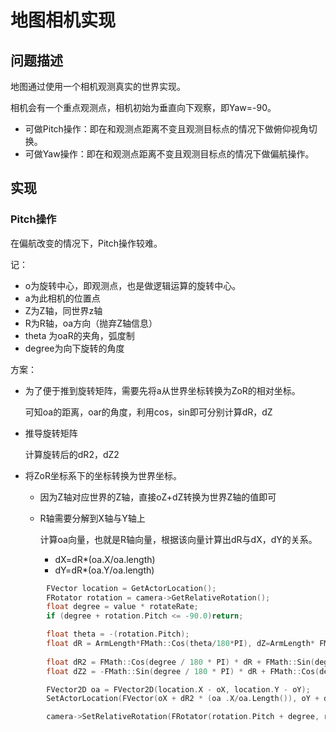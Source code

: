 # 地图相机实现

## 问题描述

地图通过使用一个相机观测真实的世界实现。

相机会有一个重点观测点，相机初始为垂直向下观察，即Yaw=-90。
- 可做Pitch操作：即在和观测点距离不变且观测目标点的情况下做俯仰视角切换。
- 可做Yaw操作：即在和观测点距离不变且观测目标点的情况下做偏航操作。

## 实现

### Pitch操作

在偏航改变的情况下，Pitch操作较难。

记：
- o为旋转中心，即观测点，也是做逻辑运算的旋转中心。
- a为此相机的位置点
- Z为Z轴，同世界z轴
- R为R轴，oa方向（抛弃Z轴信息）
- theta 为oaR的夹角，弧度制
- degree为向下旋转的角度

方案：

- 为了便于推到旋转矩阵，需要先将a从世界坐标转换为ZoR的相对坐标。
  
  可知oa的距离，oar的角度，利用cos，sin即可分别计算dR，dZ

- 推导旋转矩阵

  计算旋转后的dR2，dZ2  

- 将ZoR坐标系下的坐标转换为世界坐标。
  
  - 因为Z轴对应世界的Z轴，直接oZ+dZ转换为世界Z轴的值即可

  - R轴需要分解到X轴与Y轴上
    
    计算oa向量，也就是R轴向量，根据该向量计算出dR与dX，dY的关系。
    - dX=dR*(oa.X/oa.length)
    - dY=dR*(oa.Y/oa.length)

```cpp
		FVector location = GetActorLocation();
		FRotator rotation = camera->GetRelativeRotation();
		float degree = value * rotateRate;
		if (degree + rotation.Pitch <= -90.0)return;

		float theta = -(rotation.Pitch);
		float dR = ArmLength*FMath::Cos(theta/180*PI), dZ=ArmLength* FMath::Sin(theta / 180 * PI);
		
		float dR2 = FMath::Cos(degree / 180 * PI) * dR + FMath::Sin(degree / 180 * PI) * dZ;
		float dZ2 = -FMath::Sin(degree / 180 * PI) * dR + FMath::Cos(degree / 180 * PI) * dZ;

		FVector2D oa = FVector2D(location.X - oX, location.Y - oY);
		SetActorLocation(FVector(oX + dR2 * (oa .X/oa.Length()), oY + dR2 * (oa .Y/oa.Length()), oZ + dZ2));

		camera->SetRelativeRotation(FRotator(rotation.Pitch + degree, rotation.Yaw, rotation.Roll));
```